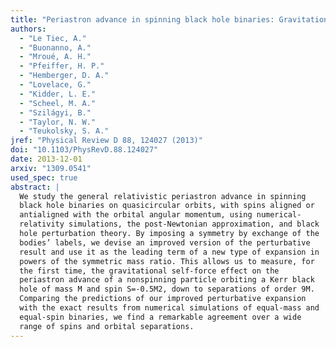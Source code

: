 ```yaml
---
title: "Periastron advance in spinning black hole binaries: Gravitational self-force from numerical relativity"
authors:
  - "Le Tiec, A."
  - "Buonanno, A."
  - "Mroué, A. H."
  - "Pfeiffer, H. P."
  - "Hemberger, D. A."
  - "Lovelace, G."
  - "Kidder, L. E."
  - "Scheel, M. A."
  - "Szilágyi, B."
  - "Taylor, N. W."
  - "Teukolsky, S. A."
jref: "Physical Review D 88, 124027 (2013)"
doi: "10.1103/PhysRevD.88.124027"
date: 2013-12-01
arxiv: "1309.0541"
used_spec: true
abstract: |
  We study the general relativistic periastron advance in spinning
  black hole binaries on quasicircular orbits, with spins aligned or
  antialigned with the orbital angular momentum, using numerical-
  relativity simulations, the post-Newtonian approximation, and black
  hole perturbation theory. By imposing a symmetry by exchange of the
  bodies’ labels, we devise an improved version of the perturbative
  result and use it as the leading term of a new type of expansion in
  powers of the symmetric mass ratio. This allows us to measure, for
  the first time, the gravitational self-force effect on the
  periastron advance of a nonspinning particle orbiting a Kerr black
  hole of mass M and spin S=-0.5M2, down to separations of order 9M.
  Comparing the predictions of our improved perturbative expansion
  with the exact results from numerical simulations of equal-mass and
  equal-spin binaries, we find a remarkable agreement over a wide
  range of spins and orbital separations.
---
```

